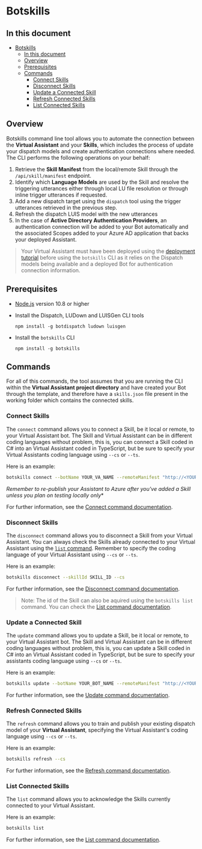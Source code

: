 # Botskills

## In this document
- [Botskills](#Botskills)
  - [In this document](#In-this-document)
  - [Overview](#Overview)
  - [Prerequisites](#Prerequisites)
  - [Commands](#Commands)
    - [Connect Skills](#Connect-Skills)
    - [Disconnect Skills](#Disconnect-Skills)
    - [Update a Connected Skill](#Update-a-Connected-Skill)
    - [Refresh Connected Skills](#Refresh-Connected-Skills)
    - [List Connected Skills](#List-Connected-Skills)

## Overview
Botskills command line tool allows you to automate the connection between the **Virtual Assistant** and your **Skills**, which includes the process of update your dispatch models and create authentication connections where needed.
The CLI performs the following operations on your behalf:
1. Retrieve the **Skill Manifest** from the local/remote Skill through the `/api/skill/manifest` endpoint.
2. Identify which **Language Models** are used by the Skill and resolve the triggering utterances either through local LU file resolution or through inline trigger utterances if requested.
3. Add a new dispatch target using the `dispatch` tool using the trigger utterances retrieved in the previous step.
4. Refresh the dispatch LUIS model with the new utterances
5. In the case of **Active Directory Authentication Providers**, an authentication connection will be added to your Bot automatically and the associated Scopes added to your Azure AD application that backs your deployed Assistant.

> Your Virtual Assistant must have been deployed using the [deployment tutorial](/docs/tutorials/assistantandskilldeploymentsteps.md) before using the `botskills` CLI as it relies on the Dispatch models being available and a deployed Bot for authentication connection information.

## Prerequisites
- [Node.js](https://nodejs.org/) version 10.8 or higher
- Install the Dispatch, LUDown and LUISGen CLI tools

    ```shell
    npm install -g botdispatch ludown luisgen
    ```
- Install the `botskills` CLI
    ```shell
    npm install -g botskills
    ```

## Commands
For all of this commands, the tool assumes that you are running the CLI within the **Virtual Assistant project directory** and have created your Bot through the template, and therefore have a `skills.json` file present in the working folder which contains the connected skills.

### Connect Skills
The `connect` command allows you to connect a Skill, be it local or remote, to your Virtual Assistant bot. The Skill and Virtual Assistant can be in different coding languages without problem, this is, you can connect a Skill coded in C# into an Virtual Assistant coded in TypeScript, but be sure to specify your Virtual Assistants coding language using `--cs` or `--ts`.

Here is an example:
```bash
botskills connect --botName YOUR_VA_NAME --remoteManifest "http://<YOUR_SKILL_MANIFEST>.azurewebsites.net/api/skill/manifest" --luisFolder [path] --cs
```

*Remember to re-publish your Assistant to Azure after you've added a Skill unless you plan on testing locally only**

For further information, see the [Connect command documentation](/tools/botskills/docs/connect.md).

### Disconnect Skills
The `disconnect` command allows you to disconnect a Skill from your Virtual Assistant. You can always check the Skills already connected to your Virtual Assistant using the [`list` command](./list.md). Remember to specify the coding language of your Virtual Assistant using `--cs` or `--ts`.

Here is an example:
```bash
botskills disconnect --skillId SKILL_ID --cs
```

For further information, see the [Disconnect command documentation](/tools/botskills/docs/disconnect.md).

> Note: The id of the Skill can also be aquired using the `botskills list` command. You can check the [List command documentation](/tools/botskills/docs/list.md).

### Update a Connected Skill
The `update` command allows you to update a Skill, be it local or remote, to your Virtual Assistant bot. The Skill and Virtual Assistant can be in different coding languages without problem, this is, you can update a Skill coded in C# into an Virtual Assistant coded in TypeScript, but be sure to specify your assistants coding language using `--cs` or `--ts`.

Here is an example:
```bash
botskills update --botName YOUR_BOT_NAME --remoteManifest "http://<YOUR_SKILL_MANIFEST>.azurewebsites.net/api/skill/manifest" --luisFolder [path] --cs
```

For further information, see the [Update command documentation](/tools/botskills/docs/update.md).

### Refresh Connected Skills
The `refresh` command allows you to train and publish your existing dispatch model of your **Virtual Assistant**, specifying the Virtual Assistant's coding language using `--cs` or `--ts`.

Here is an example:
```bash
botskills refresh --cs
```

For further information, see the [Refresh command documentation](/tools/botskills/docs/refresh.md).

### List Connected Skills
The `list` command allows you to acknowledge the Skills currently connected to your Virtual Assistant.

Here is an example:
```bash
botskills list
```

For further information, see the [List command documentation](/tools/botskills/docs/list.md).
